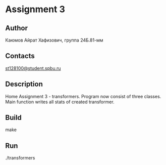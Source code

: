 # Assignment 3
## Author
Каюмов Айрат Хафизович, группа 24Б.81-мм
## Contacts
st128100@student.spbu.ru
## Description
Home Assignment 3 - transformers. Program now consist of three classes. Main function writes all stats of created transformer.
## Build
make
## Run
./transformers
